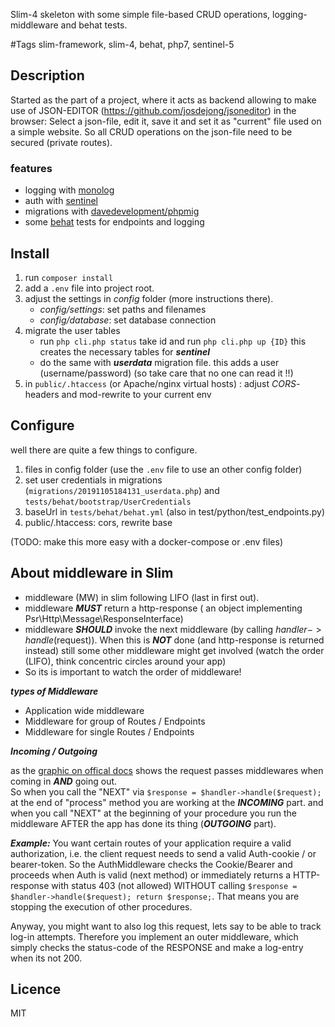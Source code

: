 Slim-4 skeleton with some simple file-based CRUD operations, logging-middleware and behat tests.

#Tags
slim-framework, slim-4, behat, php7, sentinel-5

## Description
Started as the part of a project, where it acts as backend allowing to make use of JSON-EDITOR (https://github.com/josdejong/jsoneditor)  in the browser: Select a json-file, edit it, save it and set it as "current" file used on a simple website.
So all CRUD operations on the json-file need to be secured (private routes). 

### features
- logging with [monolog](https://github.com/Seldaek/monolog)
- auth with [sentinel](https://cartalyst.com/manual/sentinel/5.x)
- migrations with [davedevelopment/phpmig](https://github.com/davedevelopment/phpmig)
- some [behat](https://docs.behat.org/en/latest/) tests for endpoints and logging


## Install
1. run ```composer install```
2. add a ```.env``` file into project root. 
3. adjust the settings in *config* folder (more instructions there). 
	- *config/settings*: set paths and filenames
	- *config/database*: set database connection
3. migrate the user tables
   - run ```php cli.php status``` take id and run ```php cli.php up {ID}```
   this creates the necessary tables for ***sentinel*** 
   - do the same with ***userdata*** migration file. this adds a user (username/password) (so take care that no one can read it !!)
4. in ```public/.htaccess``` (or Apache/nginx virtual hosts) : adjust *CORS*-headers and mod-rewrite to your current env


## Configure
well there are quite a few things to configure.
1. files in config folder (use the ```.env``` file to use an other config folder)
3. set user credentials in migrations (```migrations/20191105184131_userdata.php```)  and ```tests/behat/bootstrap/UserCredentials```
4. baseUrl in ```tests/behat/behat.yml``` (also in test/python/test_endpoints.py)
4. public/.htaccess: cors, rewrite base

(TODO: make this more easy with a docker-compose or .env files)




## About middleware in Slim

- middleware (MW) in slim following LIFO (last in first out).
- middleware ***MUST*** return a http-response ( an object implementing Psr\Http\Message\ResponseInterface)
- middleware ***SHOULD*** invoke the next middleware (by calling $handler->handle($request)). When this is ***NOT*** done (and http-response is returned instead) still some other middleware might get involved (watch the order (LIFO), think concentric circles around your app) 
- So its is important to watch the order of middleware!

***types of Middleware***
- Application wide middleware
- Middleware for group of Routes / Endpoints
- Middleware for single Routes / Endpoints

***Incoming / Outgoing***

as the [graphic on offical docs](http://www.slimframework.com/docs/v4/concepts/middleware.html) shows the request passes middlewares when coming in ***AND*** going out.  
So when you call the "NEXT" via 
```$response = $handler->handle($request);```
at the end of "process" method you are working at the ***INCOMING*** part.
and when you call "NEXT" at the beginning of your procedure
you run the middleware AFTER the app has done its thing (***OUTGOING*** part).


***Example:***
You want certain routes of your application require a valid authorization, i.e. the client request needs to send a valid Auth-cookie / or bearer-token. So the AuthMiddleware checks the Cookie/Bearer and proceeds when Auth is valid (next method) or immediately returns a HTTP-response with status 403 (not allowed) WITHOUT calling ```$response = $handler->handle($request); return $response;```. That means you are stopping the execution of other procedures.

Anyway, you might want to also log this request, lets say to be able to track log-in attempts. Therefore you implement an outer middleware, which simply checks the status-code of the RESPONSE and make a log-entry when its not 200. 



## Licence
MIT


